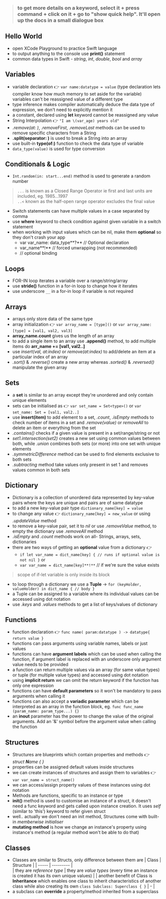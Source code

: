 > ### to get more details on a keyword, select it + press command + click on it + go to "show quick help". It'll open up the docs in a small dialogue box

## Hello World
- open XCode Playground to practice Swift language
- to output anything to the console use **print()** statement
- common data types in Swift - *string*, *int*, *double*, *bool* and *array*

## Variables
- variable declaration 👉 `var name:datatype = value`  (type declaration lets compiler know how much memory to set aside for the variable) variables can't be reassigned value of a different type
- type inference makes compiler automatically deduce the data type of expression, we don't need to explicitly mention it
- a constant, declared using **let** keyword cannot be reassigned any value
- String Interpolation 👉 `"I am \(var_age) years old"`
- *.remove(at: )*, *.removeFirst*, *.removeLast* methods can be used to remove specific characters from a String
- **.split(separator: )** is used to break a String into an array
- use built-in **type(of:)** function to check the data type of variable
- `data_type(value)` is used for type conversion

## Conditionals & Logic
- `Int.random(in: start...end)` method is used to generate a random number
> `...` is known as a Closed Range Operator ie first and last units are included, eg. 1985...1997  
  `..<` known as the half-open range operator excludes the final value
- Switch statements can have multiple values in a case separated by comma
- use **where** keyword to check condition against given variable in a switch statement
- when working with input values which can be nil, make them **optional** so they don't crash your app
  - var var_name: data_type**?**    // Optional declaration
  - var_name**!**    // forced unwrapping (not recommended)
  - // optional binding

## Loops
- FOR-IN loop iterates a variable over a range/string/array
- use **stride()** function in a for-in loop to change how it iterates
- use underscore `__` in a for-in loop if variable is not required

## Arrays
- arrays only store data of the same type
- array initialization 👉 `var array_name = [type]()` or `var array_name:[type] = [val1, val2, val3]`
- **array_name.count** gives us the length of an array
- to add a single item to an array use **.append()** method, to add multiple items do **arr_name += [val1, val2..]**
- use *insert(val, at:index)* or *remove(at:index)* to add/delete an item at a particular index of an array
- *.sort()* & *.reverse()* create a new array whereas *.sorted()* & *.reversed()* manipulate the given array

## Sets
- a **set** is similar to an array except they're unordered and only contain unique elements
- sets can be initialised as 👉 `var set_name = Set<type>()` or `var set_name: Set = [val1, val2..]`
- use **insert(item)** to add element to a set, *.count*, *.isEmpty* methods to check number of items in a set and *.remove(value)* or *removeAll* to delete an item or everything from the set
- *.contains()* checks if a given value is present in a set/range/string or not
- *set1.intersection(set2)* creates a new set using common values between both, while *.union* combines both sets (or more) into one set with unique elements
- *.symmetricDifference* method can be used to find elements exclusive to both sets
- *.subtracting* method take values only present in set 1 and removes values common in both sets

## Dictionary
- Dictionary is a collection of unordered data represented by key-value pairs where the keys are unique and pairs are of same datatype
- to add a new key-value pair type `dictionary_name[key] = value`
- to change any value 👉 `dictionary_name[key] = new_value` or using *.updateValue* method
- to remove a key-value pair, set it to *nil* or use *.removeValue* method, to empty the dictionary use *.removeAll* method
- *.isEmpty* and *.count* methods work on all- Strings, arrays, sets, dictionaries
- there are two ways of getting an **optional** value from a dictionary 👉
  - `if let var_name = dict_name[key] { // runs if optional value is not nil }` or
  - `var var_name = dict_name[key]**!**` // if we're sure the value exists
> scope of if-let variable is only inside its block
- to loop through a dictionary we use a **Tuple** → `for (keyHolder, valueHolder) in dict_name { // body }`
- a Tuple can be assigned to a variable where its individual values can be accessed using dot notation
- use *.keys* and *.values* methods to get a list of keys/values of dictionary

## Functions
- function declaration 👉 `func name( param:datatype ) -> datatype{ return value }`
- functions can pass arguments using variable names, labels or just values
- functions can have **argument labels** which can be used when calling the function, if argument label is replaced with an underscore only argument value needs to be provided
- a function can return multiple values via an array (for same value types) or tuple (for multiple value types) and accessed using dot notation
- using **implicit return** we can omit the return keyword if the function has only one expression
- functions can have **default parameters** so it won't be mandatory to pass arguments when calling it
- functions can also accept a **variadic parameter** which can be interpreted as an array in the function block, eg. `func func_name (param_name: param_type...) {}`
- an **inout** parameter has the power to change the value of the original arguments. Add an '&' symbol before the argument value when calling the function

## Structures
- Structures are blueprints which contain properties and methods 👉 *struct **N**ame { }*
- properties can be assigned default values inside structures
- we can create instances of structures and assign them to variables 👉 `var var_name = struct_name()`
- we can access/assign property values of these instances using dot notation
- Methods are functions, specific to an instance or type
- **init()** method is used to customise an instance of a struct, it doesn't need a func keyword and gets called upon instance creation. It uses *self* (similar to 'this') keyword to refer given struct
- well.. actually we don't need an init method, Structures come with built-in *memberwise initialiser*
- **mutating method** is how we change an instance's property using instance's method (a regular method won't be able to do that)

## Classes
- Classes are similar to Structs, only difference between them are
   | Class | Structure |
   | ----- | --------- |	
   | they are *reference type* | they are *value types* (every time an instance is created it has its own unique values) |
   | another benefit of Class is **Inheritance** which enables one class to inherit characteristics of another class while also creating its own  `class Subclass: Superclass { }` | - |
- a subclass can **override** a property/method inherited from a superclass